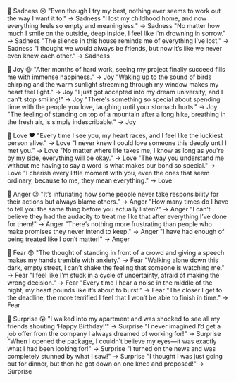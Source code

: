 📌 Sadness 😢
"Even though I try my best, nothing ever seems to work out the way I want it to."
→ Sadness
"I lost my childhood home, and now everything feels so empty and meaningless."
→ Sadness
"No matter how much I smile on the outside, deep inside, I feel like I'm drowning in sorrow."
→ Sadness
"The silence in this house reminds me of everything I’ve lost."
→ Sadness
"I thought we would always be friends, but now it’s like we never even knew each other."
→ Sadness



📌 Joy 😃
"After months of hard work, seeing my project finally succeed fills me with immense happiness."
→ Joy
"Waking up to the sound of birds chirping and the warm sunlight streaming through my window makes my heart feel light."
→ Joy
"I just got accepted into my dream university, and I can't stop smiling!"
→ Joy
"There's something so special about spending time with the people you love, laughing until your stomach hurts."
→ Joy
"The feeling of standing on top of a mountain after a long hike, breathing in the fresh air, is simply indescribable."
→ Joy



📌 Love ❤️
"Every time I see you, my heart races, and I feel like the luckiest person alive."
→ Love
"I never knew I could love someone this deeply until I met you."
→ Love
"No matter where life takes me, I know as long as you're by my side, everything will be okay."
→ Love
"The way you understand me without me having to say a word is what makes our bond so special."
→ Love
"I cherish every little moment with you, even the ones that seem ordinary, because to me, they mean everything."
→ Love



📌 Anger 😡
"It’s infuriating how some people never take responsibility for their actions but always blame others."
→ Anger
"How many times do I have to tell you the same thing before you actually listen?"
→ Anger
"I can’t believe they had the audacity to treat me like that after everything I’ve done for them!"
→ Anger
"There’s nothing more frustrating than people who make promises they never intend to keep."
→ Anger
"I have had enough of being treated like I don’t matter!"
→ Anger



📌 Fear 😨
"The thought of standing in front of a crowd and giving a speech makes my hands tremble with anxiety."
→ Fear
"Walking alone down this dark, empty street, I can’t shake the feeling that someone is watching me."
→ Fear
"I feel like I’m stuck in a cycle of uncertainty, afraid of making the wrong decision."
→ Fear
"Every time I hear a noise in the middle of the night, my heart pounds like it’s about to burst."
→ Fear
"The closer I get to the deadline, the more terrified I feel that I won’t be able to finish in time."
→ Fear



📌 Surprise 😲
"I walked into my apartment and was shocked to see all my friends shouting ‘Happy Birthday!’"
→ Surprise
"I never imagined I’d get a job offer from the company I always dreamed of working for!"
→ Surprise
"When I opened the package, I couldn’t believe my eyes—it was exactly what I had been looking for!"
→ Surprise
"I turned on the news and was completely stunned by what I saw!"
→ Surprise
"I thought I was just going out for dinner, but then he got down on one knee and proposed!"
→ Surprise